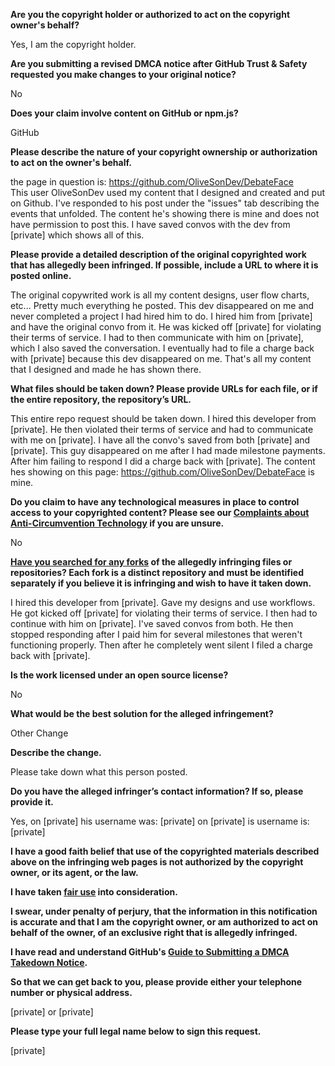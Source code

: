 **Are you the copyright holder or authorized to act on the copyright owner's behalf?**

Yes, I am the copyright holder.

**Are you submitting a revised DMCA notice after GitHub Trust & Safety requested you make changes to your original notice?**

No

**Does your claim involve content on GitHub or npm.js?**

GitHub

**Please describe the nature of your copyright ownership or authorization to act on the owner's behalf.**

the page in question is: https://github.com/OliveSonDev/DebateFace  
This user OliveSonDev used my content that I designed and created and put on Github. I've responded to his post under the "issues" tab describing the events that unfolded. The content he's showing there is mine and does not have permission to post this. I have saved convos with the dev from [private] which shows all of this.

**Please provide a detailed description of the original copyrighted work that has allegedly been infringed. If possible, include a URL to where it is posted online.**

The original copywrited work is all my content designs, user flow charts, etc... Pretty much everything he posted. This dev disappeared on me and never completed a project I had hired him to do. I hired him from [private] and have the original convo from it. He was kicked off [private] for violating their terms of service. I had to then communicate with him on [private], which I also saved the conversation. I eventually had to file a charge back with [private] because this dev disappeared on me. That's all my content that I designed and made he has shown there.

**What files should be taken down? Please provide URLs for each file, or if the entire repository, the repository’s URL.**

This entire repo request should be taken down. I hired this developer from [private]. He then violated their terms of service and had to communicate with me on [private]. I have all the convo's saved from both [private] and [private]. This guy disappeared on me after I had made milestone payments. After him failing to respond I did a charge back with [private]. The content hes showing on this page: https://github.com/OliveSonDev/DebateFace is mine.

**Do you claim to have any technological measures in place to control access to your copyrighted content? Please see our <a href="https://docs.github.com/articles/guide-to-submitting-a-dmca-takedown-notice#complaints-about-anti-circumvention-technology">Complaints about Anti-Circumvention Technology</a> if you are unsure.**

No

**<a href="https://docs.github.com/articles/dmca-takedown-policy#b-what-about-forks-or-whats-a-fork">Have you searched for any forks</a> of the allegedly infringing files or repositories? Each fork is a distinct repository and must be identified separately if you believe it is infringing and wish to have it taken down.**

I hired this developer from [private]. Gave my designs and use workflows. He got kicked off [private] for violating their terms of service. I then had to continue with him on [private]. I've saved convos from both. He then stopped responding after I paid him for several milestones that weren't functioning properly. Then after he completely went silent I filed a charge back with [private].

**Is the work licensed under an open source license?**

No

**What would be the best solution for the alleged infringement?**

Other Change

**Describe the change.**

Please take down what this person posted.

**Do you have the alleged infringer’s contact information? If so, please provide it.**

Yes, on [private] his username was: [private] on [private] is username is: [private]

**I have a good faith belief that use of the copyrighted materials described above on the infringing web pages is not authorized by the copyright owner, or its agent, or the law.**

**I have taken <a href="https://www.lumendatabase.org/topics/22">fair use</a> into consideration.**

**I swear, under penalty of perjury, that the information in this notification is accurate and that I am the copyright owner, or am authorized to act on behalf of the owner, of an exclusive right that is allegedly infringed.**

**I have read and understand GitHub's <a href="https://docs.github.com/articles/guide-to-submitting-a-dmca-takedown-notice/">Guide to Submitting a DMCA Takedown Notice</a>.**

**So that we can get back to you, please provide either your telephone number or physical address.**

[private] or [private]

**Please type your full legal name below to sign this request.**

[private]

